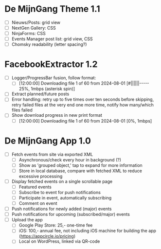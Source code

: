 # De MijnGang Theme 1.1
- [ ] Nieuws/Posts: grid view
- [ ] NextGen Gallery: CSS
- [ ] NinjaForms: CSS
- [ ] Events Manager post list: grid view, CSS
- [ ] Chomsky readability (letter spacing?)
# FacebookExtractor 1.2
- [ ] Logger/ProgressBar fusion, follow format:
	- [ ] [12:00:00] Downloading file 1 of 60 from 2024-08-01 [#||||||----- 25%, 1mbps (asterisk spin)]
- [ ] Extract planned/future posts
- [ ] Error handling: retry up to five times over ten seconds before skipping, retry failed files at the very end one more time, notify how many/which files failed
- [ ] Show download progress in new print format
	- [ ] [12:00:00] Downloading file 1 of 60 from 2024-08-01 [0%, 1mbps]
# De MijnGang App 1.0
- [ ] Fetch events from site via exported XML
	- [ ] Asynchronous/check every hour in background (?)
	- [ ] Show as 'grouped object,' tap to expand for more information
	- [ ] Store in local database, compare with fetched XML to reduce excessive processing
- [ ] Display fetched events on a single scrollable page
	- [ ] Featured events
	- [ ] Subscribe to event for push notifications
	- [ ] Participate in event, automatically subscribing
	- [ ] Comment on event
- [ ] Push notifications for newly added (major) events
- [ ] Push notifications for upcoming (subscribed/major) events
- [ ] Upload the app
	- [ ] Google Play Store: 25,- one-time fee
	- [ ] iOS: 100,- annual fee, not including iOS machine for building the app (https://appcircle.io/pricing)
	- [ ] Local on WordPress, linked via QR-code
